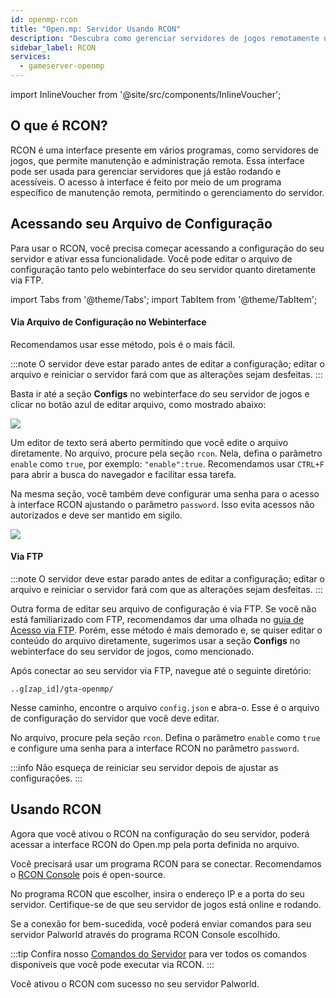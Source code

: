 ```yaml
---
id: openmp-rcon
title: "Open.mp: Servidor Usando RCON"
description: "Descubra como gerenciar servidores de jogos remotamente usando RCON para um controle eficiente e seguro → Saiba mais agora"
sidebar_label: RCON
services:
  - gameserver-openmp
---
```


import InlineVoucher from '@site/src/components/InlineVoucher';

## O que é RCON?

RCON é uma interface presente em vários programas, como servidores de jogos, que permite manutenção e administração remota. Essa interface pode ser usada para gerenciar servidores que já estão rodando e acessíveis. O acesso à interface é feito por meio de um programa específico de manutenção remota, permitindo o gerenciamento do servidor.

<InlineVoucher />

## Acessando seu Arquivo de Configuração

Para usar o RCON, você precisa começar acessando a configuração do seu servidor e ativar essa funcionalidade. Você pode editar o arquivo de configuração tanto pelo webinterface do seu servidor quanto diretamente via FTP.

import Tabs from '@theme/Tabs';
import TabItem from '@theme/TabItem';

<Tabs>
<TabItem value="configs" label="Via arquivo de Configuração no WI">

#### Via Arquivo de Configuração no Webinterface

Recomendamos usar esse método, pois é o mais fácil.

:::note
O servidor deve estar parado antes de editar a configuração; editar o arquivo e reiniciar o servidor fará com que as alterações sejam desfeitas.
:::

Basta ir até a seção **Configs** no webinterface do seu servidor de jogos e clicar no botão azul de editar arquivo, como mostrado abaixo:

![](https://github.com/zaphosting/docs/assets/42719082/6a147644-8bfb-4e5d-bff5-3e2c5d999e64)

Um editor de texto será aberto permitindo que você edite o arquivo diretamente. No arquivo, procure pela seção `rcon`. Nela, defina o parâmetro `enable` como `true`, por exemplo: `"enable":true`. Recomendamos usar `CTRL+F` para abrir a busca do navegador e facilitar essa tarefa.

Na mesma seção, você também deve configurar uma senha para o acesso à interface RCON ajustando o parâmetro `password`. Isso evita acessos não autorizados e deve ser mantido em sigilo.

![](https://github.com/zaphosting/docs/assets/42719082/d3fbb8ac-b836-4e12-a7cf-d1b4961925d7)

</TabItem>

<TabItem value="ftp" label="Via FTP">

#### Via FTP

:::note
O servidor deve estar parado antes de editar a configuração; editar o arquivo e reiniciar o servidor fará com que as alterações sejam desfeitas.
:::

Outra forma de editar seu arquivo de configuração é via FTP. Se você não está familiarizado com FTP, recomendamos dar uma olhada no [guia de Acesso via FTP](gameserver-ftpaccess.md). Porém, esse método é mais demorado e, se quiser editar o conteúdo do arquivo diretamente, sugerimos usar a seção **Configs** no webinterface do seu servidor de jogos, como mencionado.

Após conectar ao seu servidor via FTP, navegue até o seguinte diretório:
```
..g[zap_id]/gta-openmp/
```

Nesse caminho, encontre o arquivo `config.json` e abra-o. Esse é o arquivo de configuração do servidor que você deve editar.

No arquivo, procure pela seção `rcon`. Defina o parâmetro `enable` como `true` e configure uma senha para a interface RCON no parâmetro `password`.

</TabItem>
</Tabs>

:::info
Não esqueça de reiniciar seu servidor depois de ajustar as configurações.
:::

## Usando RCON

Agora que você ativou o RCON na configuração do seu servidor, poderá acessar a interface RCON do Open.mp pela porta definida no arquivo.

Você precisará usar um programa RCON para se conectar. Recomendamos o [RCON Console](https://sourceforge.net/projects/rconconsole/) pois é open-source.

No programa RCON que escolher, insira o endereço IP e a porta do seu servidor. Certifique-se de que seu servidor de jogos está online e rodando.

Se a conexão for bem-sucedida, você poderá enviar comandos para seu servidor Palworld através do programa RCON Console escolhido.

:::tip
Confira nosso [Comandos do Servidor](openmp-server-commands.md) para ver todos os comandos disponíveis que você pode executar via RCON.
:::

Você ativou o RCON com sucesso no seu servidor Palworld.

<InlineVoucher />